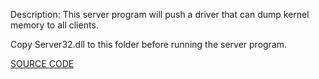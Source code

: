 Description: This server program will push a driver that can dump kernel memory to all clients.

Copy Server32.dll to this folder before running the server program.

[SOURCE CODE](https://github.com/AxtMueller/Windows-Batch-Deployment/tree/master/source/udsp-memory-dumper)
